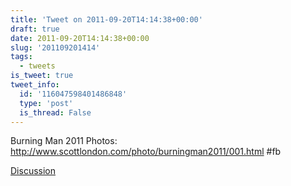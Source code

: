 ```yaml
---
title: 'Tweet on 2011-09-20T14:14:38+00:00'
draft: true
date: 2011-09-20T14:14:38+00:00
slug: '201109201414'
tags:
  - tweets
is_tweet: true
tweet_info:
  id: '116047598401486848'
  type: 'post'
  is_thread: False
---
```




Burning Man 2011 Photos: <http://www.scottlondon.com/photo/burningman2011/001.html> #fb

[Discussion](https://x.com/sytelus/status/116047598401486848)

